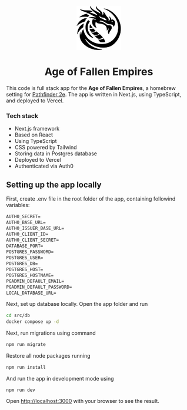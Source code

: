 <p align="center">
  <img src="./src/app/icon.svg" height="120px" width="120px"/>
</p>
<h1 align="center">Age of Fallen Empires</h1>

This code is full stack app for the **Age of Fallen Empires**, a homebrew setting for [Pathfinder 2e](https://paizo.com/pathfinder). The app is written in Next.js, using TypeScript, and deployed to Vercel.

### Tech stack

- Next.js framework
- Based on React
- Using TypeScript
- CSS powered by Tailwind
- Storing data in Postgres database
- Deployed to Vercel
- Authenticated via Auth0

## Setting up the app locally

First, create .env file in the root folder of the app, containing followind variables:

```
AUTH0_SECRET=
AUTH0_BASE_URL=
AUTH0_ISSUER_BASE_URL=
AUTH0_CLIENT_ID=
AUTH0_CLIENT_SECRET=
DATABASE_PORT=
POSTGRES_PASSWORD=
POSTGRES_USER=
POSTGRES_DB=
POSTGRES_HOST=
POSTGRES_HOSTNAME=
PGADMIN_DEFAULT_EMAIL=
PGADMIN_DEFAULT_PASSWORD=
LOCAL_DATABASE_URL=
```

Next, set up database locally. Open the app folder and run

```bash
cd src/db
docker compose up -d
```

Next, run migrations using command

```bash
npm run migrate
```

Restore all node packages running

```bash
npm run install
```

And run the app in development mode using

```bash
npm run dev
```

Open [http://localhost:3000](http://localhost:3000) with your browser to see the result.
